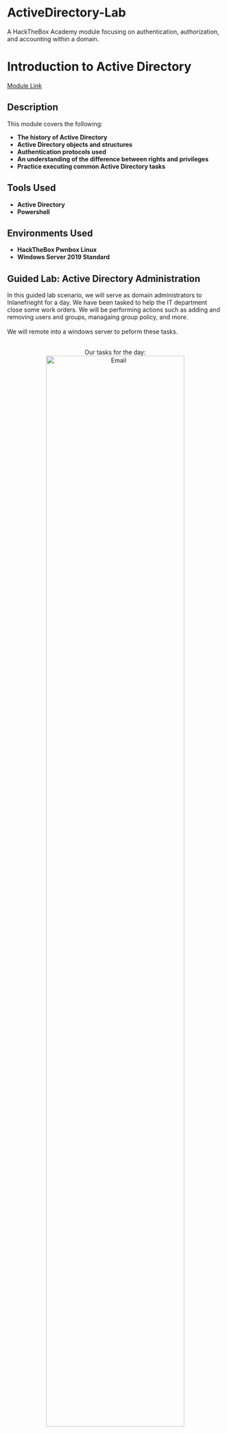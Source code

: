 # ActiveDirectory-Lab
A HackTheBox Academy module focusing on authentication, authorization, and accounting within a domain.

<h1>Introduction to Active Directory</h1>

[Module Link](https://academy.hackthebox.com/course/preview/intro-to-network-traffic-analysis)

<h2>Description</h2>
This module covers the following:

- <b>The history of Active Directory</b>
- <b>Active Directory objects and structures</b>
- <b>Authentication protocols used</b>
- <b>An understanding of the difference between rights and privileges</b>
- <b>Practice executing common Active Directory tasks</b>

<h2>Tools Used</h2>

- <b>Active Directory</b>
- <b>Powershell</b>

<h2>Environments Used </h2>

- <b>HackTheBox Pwnbox Linux</b>
- <b>Windows Server 2019 Standard</b>

<h2>Guided Lab: Active Directory Administration</h2>
In this guided lab scenario, we will serve as domain administrators to Inlanefrieght for a day. We have been tasked to help the IT department close some work orders. We will be performing actions such as adding and removing users and groups, managaing group policy, and more.
<br />
<br />
We will remote into a windows server to peform these tasks.
<br />
<br />

<p align="center">
Our tasks for the day: <br/>
<img src="https://i.imgur.com/ybLM5US.jpg" height="80%" width="80%" alt="Email"/>
<br />
<br />
inlanefreight.local structure: <br/>
<img src="https://i.imgur.com/RjpI9tW.jpg" height="80%" width="80%" alt="Domain"/>
<br />
<br />
Adding a user account inside the IT container: <br/>
<img src="https://i.imgur.com/9DvdESr.jpg" height="80%" width="80%" alt="Add User"/>
<br />
<b>We will be adding three users to the IT container: Andromeda Cepheus, Orion Starchaser, Artemis Callisto. In the above screenshot we added Andromeda Cepheus with the follow attributes: their full name, a.cepheus@inlanefreight.local email, and acepheus as their logon.</b>
<br />
<br />
<img src="https://i.imgur.com/AfuSKUM.jpg" height="80%" width="80%" alt="User Password"/> 
</br>
<b>We will be assign a temporary password of NewP@ssw0rd123! to the user and select the option for them to change the password at next logon.</b>
<br />
<br />
All new users added: <br/>
<img src="https://i.imgur.com/FcdoEAh.jpg" height="80%" width="80%" alt="Users Added"/>
<br />
<br />
Deleting a user account: <br/>
<img src="https://i.imgur.com/WtFkTJJ.jpg" height="80%" width="80%" alt="Delete User"/> 
<br />
<b>Our next step is to remove the user that is no longer with the company. This user's name is Paul Valencia. We can find Paul by doing a find search under the Employees container. Then we type their full name to get the correct user. Then we will delete the user.</b>
<br />
<br />
Unlocking a user account: <br/>
<img src="https://i.imgur.com/MsZfH1v.jpg" height="80%" width="80%" alt="Unlock User"/> 
<br />
<b>A user by the name of Adam Masters has been locked out of his account because of multiple failed logins. We will simply reset Adam's password, as well as select the option to unlock the user's account.</b>
<br />
<br />
Adding a new organizational unit in the IT container: <br/>
<img src="https://i.imgur.com/b3rdNtk.jpg" height="80%" width="80%" alt="OU"/> 
<br />
<b>Our next task is to create an organizational unit in the IT container for our new users.</b>
<br />
<br />

<!--
 ```diff
- text in red
+ text in green
! text in orange
# text in gray
@@ text in purple (and bold)@@
```
--!>
